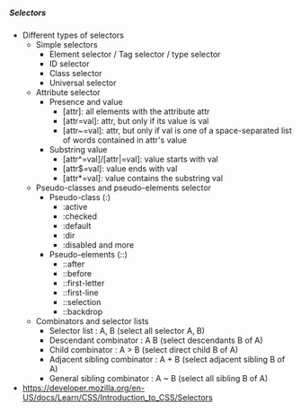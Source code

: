 ##### Selectors
- Different types of selectors
    - Simple selectors
        - Element selector / Tag selector / type selector
        - ID selector	
        - Class selector
        - Universal selector
    - Attribute selector
        - Presence and value
            - [attr]: all elements with the attribute attr
            - [attr=val]: attr, but only if its value is val
            - [attr~=val]: attr, but only if  val is one of a space-separated list of words contained in attr's value
        - Substring value
            - [attr^=val]/[attr|=val]: value starts with val
            - [attr$=val]: value ends with val
            - [attr*=val]: value contains the substring val
    - Pseudo-classes and pseudo-elements selector
        - Pseudo-class 	(:)
            - :active
            - :checked
            - :default
            - :dir
            - :disabled and more
        - Pseudo-elements (::)
            - ::after
            - ::before
            - ::first-letter
            - ::first-line
            - ::selection
            - ::backdrop
    - Combinators and selector lists
        - Selector list	: A, B	(select all selector A, B)
        - Descendant combinator	: A B (select descendants B of A)
        - Child combinator	: A > B	(select direct child B of A)
        - Adjacent sibling combinator : A + B (select adjacent sibling B of A)
        - General sibling combinator : A ~ B (select all sibling B of A)
- https://developer.mozilla.org/en-US/docs/Learn/CSS/Introduction_to_CSS/Selectors
